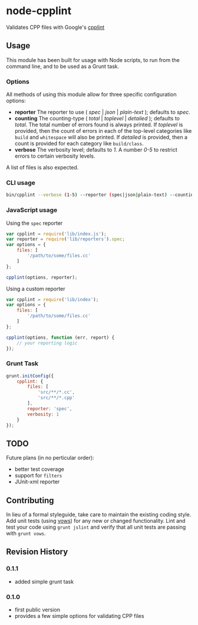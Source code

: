 # node-cpplint

Validates CPP files with Google's [cpplint](http://google-styleguide.googlecode.com/svn/trunk/cpplint/cpplint.py)

## Usage

This module has been built for usage with Node scripts, to run from the command
line, and to be used as a Grunt task.

### Options

All methods of using this module allow for three specific configuration options:

- **reporter** The reporter to use ( *spec* | *json* | *plain-text* ); defaults
to *spec*.
- **counting** The counting-type ( *total* | *toplevel* | *detailed* ); defaults
to *total*.  The total number of errors found is always printed. If *toplevel*
is provided, then the count of errors in each of the top-level categories like
`build` and `whitespace` will also be printed. If *detailed* is provided, then
a count is provided for each category like `build/class`.
- **verbose** The verbosity level; defaults to *1*.  A number *0-5* to restrict
errors to certain verbosity levels.

A list of files is also expected.


### CLI usage

```bash
bin/cpplint --verbose (1-5) --reporter (spec|json|plain-text) --counting (total|toplevel|detailed) file1 file2 ...
```

### JavaScript usage

Using the `spec` reporter

```javascript
var cpplint = require('lib/index.js');
var reporter = require('lib/reporters').spec;
var options = {
	files: [
		'/path/to/some/files.cc'
	]
};

cpplint(options, reporter);
```

Using a custom reporter

```javascript
var cpplint = require('lib/index');
var options = {
	files: [
		'/path/to/some/files.cc'
	]
};

cpplint(options, function (err, report) {
	// your reporting logic
});
```

### Grunt Task

```javascript
grunt.initConfig({
	cpplint: {
		files: [
			'src/**/*.cc',
			'src/**/*.cpp'
		],
		reporter: 'spec',
		verbosity: 1
	}
});
```

## TODO

Future plans (in no perticular order):
- better test coverage
- support for `filters`
- JUnit-xml reporter


## Contributing

In lieu of a formal styleguide, take care to maintain the existing coding
style.  Add unit tests (using [vows](https://github.com/cloudhead/vows)) for
any new or changed functionality.  Lint and test your code using `grunt jslint`
and verify that all unit tests are passing with `grunt vows`.

## Revision History

### 0.1.1
- added simple grunt task


### 0.1.0

- first public version
- provides a few simple options for validating CPP files

